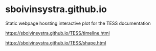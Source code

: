 # sboivinsystra.github.io

Static webpage hossting interactive plot for the TESS documentation

https://sboivinsystra.github.io/TESS/timeline.html 

https://sboivinsystra.github.io/TESS/shape.html
